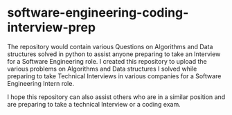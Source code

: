 # software-engineering-coding-interview-prep
The repository would contain various Questions on Algorithms and Data structures solved in python to assist anyone preparing to take an Interview for a Software Engineering role.
I created this repository to upload the various problems on Algorithms and Data structures I solved while preparing to take Technical Interviews in various companies for a Software Engineering Intern role.

I hope this repository can also assist others who are in a similar position and are preparing to take a technical Interview or a coding exam.
